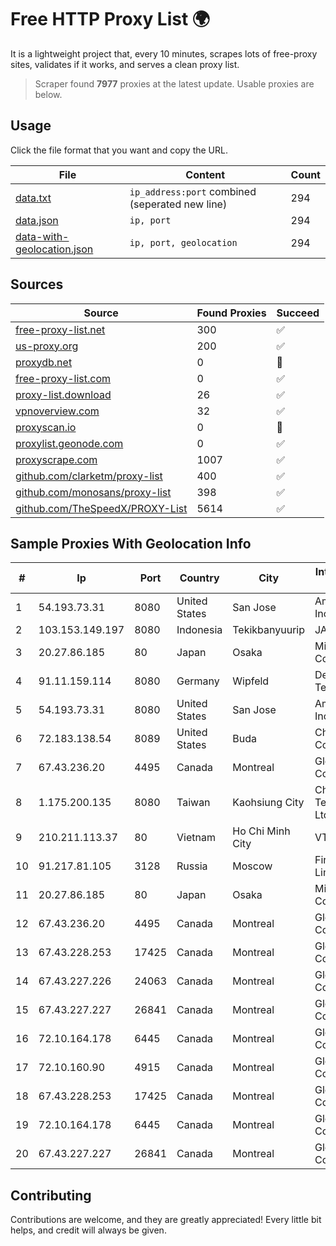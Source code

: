 
# Free HTTP Proxy List 🌍

It is a lightweight project that, every 10 minutes, scrapes lots of free-proxy sites, validates if it works, and serves a clean proxy list.


> Scraper found **7977** proxies at the latest update. Usable proxies are below.

## Usage

Click the file format that you want and copy the URL.


|File|Content|Count|
|----|-------|-----|
|[data.txt](https://raw.githubusercontent.com/themiralay/Proxy-List-World/master/data.txt)|`ip_address:port` combined (seperated new line)|294|
|[data.json](https://raw.githubusercontent.com/themiralay/Proxy-List-World/master/data.json)|`ip, port`|294|
|[data-with-geolocation.json](https://raw.githubusercontent.com/themiralay/Proxy-List-World/master/data-with-geolocation.json)|`ip, port, geolocation`|294|

## Sources

|Source|Found Proxies|Succeed|
|------|-------------|-------|
|[free-proxy-list.net](https://free-proxy-list.net)|300|✅|
|[us-proxy.org](https://www.us-proxy.org)|200|✅|
|[proxydb.net](http://proxydb.net)|0|🚫|
|[free-proxy-list.com](https://free-proxy-list.com/?page=&port=&type%5B%5D=http&type%5B%5D=https&up_time=0&search=Search)|0|✅|
|[proxy-list.download](https://www.proxy-list.download/HTTP)|26|✅|
|[vpnoverview.com](https://vpnoverview.com/privacy/anonymous-browsing/free-proxy-servers)|32|✅|
|[proxyscan.io](https://www.proxyscan.io)|0|🚫|
|[proxylist.geonode.com](https://proxylist.geonode.com/api/proxy-list?limit=300&page=1&sort_by=lastChecked&sort_type=desc&protocols=http,https)|0|✅|
|[proxyscrape.com](https://api.proxyscrape.com/v2/?request=displayproxies&protocol=http&timeout=10000&country=all&ssl=all&anonymity=all)|1007|✅|
|[github.com/clarketm/proxy-list](https://raw.githubusercontent.com/clarketm/proxy-list/master/proxy-list-raw.txt)|400|✅|
|[github.com/monosans/proxy-list](https://raw.githubusercontent.com/monosans/proxy-list/main/proxies/http.txt)|398|✅|
|[github.com/TheSpeedX/PROXY-List](https://raw.githubusercontent.com/TheSpeedX/PROXY-List/master/http.txt)|5614|✅|


## Sample Proxies With Geolocation Info

|#|Ip|Port|Country|City|Internet Service Provider|
|-|--|----|-------|----|-------------------------|
|1|54.193.73.31|8080|United States|San Jose|Amazon.com, Inc.|
|2|103.153.149.197|8080|Indonesia|Tekikbanyuurip|JARINGANKU|
|3|20.27.86.185|80|Japan|Osaka|Microsoft Corporation|
|4|91.11.159.114|8080|Germany|Wipfeld|Deutsche Telekom AG|
|5|54.193.73.31|8080|United States|San Jose|Amazon.com, Inc.|
|6|72.183.138.54|8089|United States|Buda|Charter Communications|
|7|67.43.236.20|4495|Canada|Montreal|GloboTech Communications|
|8|1.175.200.135|8080|Taiwan|Kaohsiung City|Chunghwa Telecom Co., Ltd.|
|9|210.211.113.37|80|Vietnam|Ho Chi Minh City|VTDC|
|10|91.217.81.105|3128|Russia|Moscow|First Server Limited|
|11|20.27.86.185|80|Japan|Osaka|Microsoft Corporation|
|12|67.43.236.20|4495|Canada|Montreal|GloboTech Communications|
|13|67.43.228.253|17425|Canada|Montreal|GloboTech Communications|
|14|67.43.227.226|24063|Canada|Montreal|GloboTech Communications|
|15|67.43.227.227|26841|Canada|Montreal|GloboTech Communications|
|16|72.10.164.178|6445|Canada|Montreal|GloboTech Communications|
|17|72.10.160.90|4915|Canada|Montreal|GloboTech Communications|
|18|67.43.228.253|17425|Canada|Montreal|GloboTech Communications|
|19|72.10.164.178|6445|Canada|Montreal|GloboTech Communications|
|20|67.43.227.227|26841|Canada|Montreal|GloboTech Communications|



## Contributing

Contributions are welcome, and they are greatly appreciated! Every
little bit helps, and credit will always be given.

